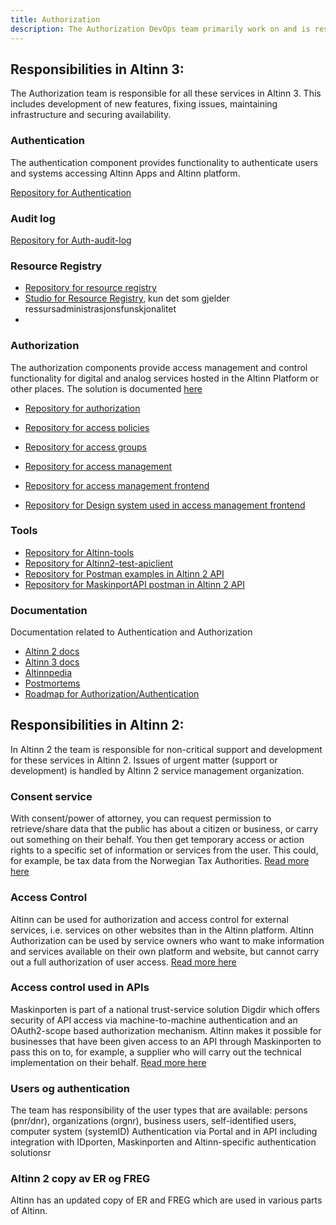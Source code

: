 ```yaml
---
title: Authorization
description: The Authorization DevOps team primarily work on and is responsible for solutions that provide Authentication and Authorization in Altinn 2 and Altinn 3
---
```


## Responsibilities in Altinn 3:
The Authorization team is responsible for all these services in Altinn 3. 
This includes development of new features, fixing issues, maintaining infrastructure and securing availability.

### Authentication
The authentication component provides functionality to authenticate users and systems accessing Altinn Apps and Altinn platform.

[Repository for Authentication](https://github.com/Altinn/altinn-authentication)

### Audit log

[Repository for Auth-audit-log](https://github.com/Altinn/altinn-auth-audit-log)

### Resource Registry
- [Repository for resource registry](https://github.com/Altinn/altinn-resource-registry)
- [Studio for Resource Registry](https://github.com/Altinn/altinn-studio), kun det som gjelder ressursadministrasjonsfunskjonalitet
- 
### Authorization
The authorization components provide access management and control functionality for digital and analog services hosted in the Altinn Platform or other places.
The solution is documented [here](/authorization/)

- [Repository for authorization](https://github.com/Altinn/altinn-authorization)
- [Repository for access policies](https://github.com/Altinn/altinn-access-policies)
- [Repository for access groups](https://github.com/Altinn/altinn-access-groups)


- [Repository for access management](https://github.com/Altinn/altinn-access-management)
- [Repository for access management frontend](https://github.com/Altinn/altinn-access-management-frontend)
- [Repository for Design system used in access management frontend](https://github.com/Altinn/altinn-design-system)

### Tools
- [Repository for Altinn-tools](https://github.com/Altinn/altinn-tools)
- [Repository for Altinn2-test-apiclient](https://github.com/Altinn/altinn2-test-apiclient)
- [Repository for Postman examples in Altinn 2 API](https://github.com/Altinn/postman-examples)
- [Repository for MaskinportAPI postman in Altinn 2 API](https://github.com/Altinn/MaskinportenApiPostman)

### Documentation
Documentation related to Authentication and Authorization
- [Altinn 2 docs](https://github.com/Altinn/docs)
- [Altinn 3 docs](https://github.com/Altinn/altinn-studio-docs)
- [Altinnpedia](https://github.com/Altinn/altinnpedia)
- [Postmortems](https://github.com/Altinn/altinn-devops-postmortem)
- [Roadmap for Authorization/Authentication](https://github.com/orgs/digdir/projects/8/views/5)
## Responsibilities in Altinn 2: 

In Altinn 2 the team is responsible for non-critical support and development for these services in Altinn 2.
Issues of urgent matter (support or development) is handled by Altinn 2 service management organization. 

### Consent service
With consent/power of attorney, you can request permission to retrieve/share data that the public has about a citizen or business, or carry out something on their behalf.
You then get temporary access or action rights to a specific set of information or services from the user. This could, for example, be tax data from the Norwegian Tax Authorities.
[Read more here](https://altinn.github.io/docs/utviklingsguider/samtykke/)

### Access Control 
Altinn can be used for authorization and access control for external services, i.e. services on other websites than in the Altinn platform.
Altinn Authorization can be used by service owners who want to make information and services available on their own platform and website, but cannot carry out a full authorization of user access.
[Read more here](https://altinn.github.io/docs/utviklingsguider/styring-av-tilgang/for-tjenesteeier/)

### Access control used in APIs 
Maskinporten is part of a national trust-service solution Digdir which offers security of API access via machine-to-machine authentication and an OAuth2-scope based authorization mechanism.
Altinn makes it possible for businesses that have been given access to an API through Maskinporten to pass this on to, for example, a supplier who will carry out the technical implementation on their behalf.
[Read more here](https://altinn.github.io/docs/utviklingsguider/api-delegering/)

### Users og authentication
The team has responsibility of the user types that are available: persons (pnr/dnr), organizations (orgnr), business users, self-identified users, computer system (systemID)
Authentication via Portal and in API including integration with IDporten, Maskinporten and Altinn-specific authentication solutionsr

### Altinn 2 copy av ER og FREG
Altinn has an updated copy of ER and FREG which are used in various parts of Altinn.